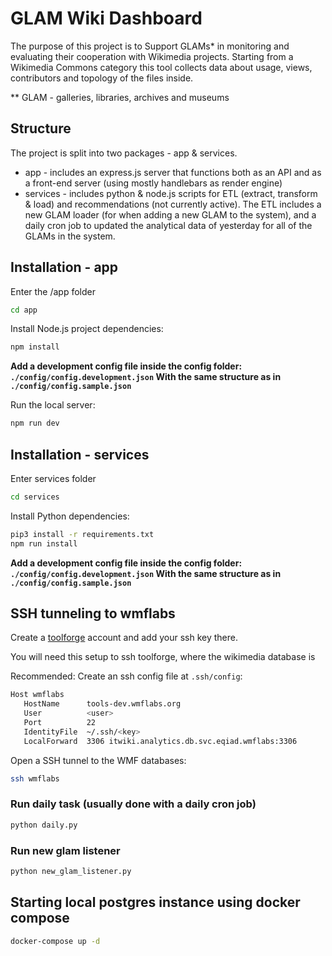 # GLAM Wiki Dashboard

The purpose of this project is to Support GLAMs* in monitoring and evaluating
their cooperation with Wikimedia projects. Starting from a Wikimedia Commons
category this tool collects data about usage, views, contributors and topology
of the files inside.

** GLAM - galleries, libraries, archives and museums

## Structure

The project is split into two packages - app & services.

* app - includes an express.js server that functions both as an API and as a front-end server (using mostly handlebars as render engine)
* services - includes python & node.js scripts for ETL (extract, transform & load) and recommendations (not currently active). The ETL includes a new GLAM loader (for when adding a new GLAM to the system), and a daily cron job to updated the analytical data of yesterday for all of the GLAMs in the system.

## Installation - app

Enter the /app folder

```bash
cd app
```

Install Node.js project dependencies:

```bash
npm install
```

**Add a development config file inside the config folder: `./config/config.development.json` With the same structure as in `./config/config.sample.json`**

Run the local server:

```bash
npm run dev
```

## Installation - services

Enter services folder

```bash
cd services
```

Install Python dependencies:

```bash
pip3 install -r requirements.txt
npm run install
```

**Add a development config file inside the config folder: `./config/config.development.json` With the same structure as in `./config/config.sample.json`**

## SSH tunneling to wmflabs

Create a [toolforge](https://admin.toolforge.org) account and add your ssh key there.

You will need this setup to ssh toolforge, where the wikimedia database is

Recommended: Create an ssh config file at `.ssh/config`:

```bash
Host wmflabs
   HostName      tools-dev.wmflabs.org
   User          <user>
   Port          22
   IdentityFile  ~/.ssh/<key>
   LocalForward  3306 itwiki.analytics.db.svc.eqiad.wmflabs:3306
```

Open a SSH tunnel to the WMF databases:

```bash
ssh wmflabs
```

### Run daily task (usually done with a daily cron job)

```bash
python daily.py
```

### Run new glam listener

```bash
python new_glam_listener.py
```

## Starting local postgres instance using docker compose

```bash
docker-compose up -d
```
